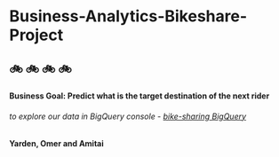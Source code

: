 # Business-Analytics-Bikeshare-Project
## :bike: :bike: :bike: :bike: 
#### Business Goal: Predict what is the target destination of the next rider
###### to explore our data in BigQuery console - [bike-sharing BigQuery](https://cloud.google.com/bigquery/public-data/bay-bike-share)
#### Yarden, Omer and Amitai

